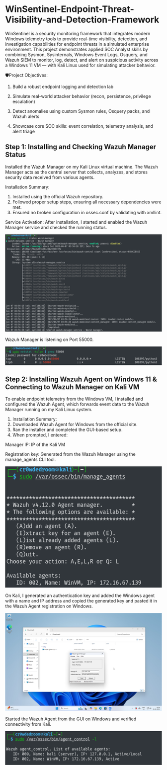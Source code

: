 # WinSentinel-Endpoint-Threat-Visibility-and-Detection-Framework

WinSentinel is a security monitoring framework that integrates modern Windows telemetry tools to provide real-time visibility, detection, and investigation capabilities for endpoint threats in a simulated enterprise environment.
This project demonstrates applied SOC Analyst skills by combining Sysmon, Sysinternals, Windows Event Logs, Osquery, and Wazuh SIEM to monitor, log, detect, and alert on suspicious activity across a Windows 11 VM — with Kali Linux used for simulating attacker behavior.

🛡️Project Objectives:

1) Build a robust endpoint logging and detection lab

2) Simulate real-world attacker behavior (recon, persistence, privilege escalation)

3) Detect anomalies using custom Sysmon rules, Osquery packs, and Wazuh alerts

4) Showcase core SOC skills: event correlation, telemetry analysis, and alert triage


## Step 1: Installing and Checking Wazuh Manager Status
Installed the Wazuh Manager on my Kali Linux virtual machine. The Wazuh Manager acts as the central server that collects, analyzes, and stores security data received from various agents.

Installation Summary:
1) Installed using the official Wazuh repository.
2) Followed proper setup steps, ensuring all necessary dependencies were met.
3) Ensured no broken configuration in ossec.conf by validating with xmllint.

Service Activation:
After installation, I started and enabled the Wazuh Manager service and checked the running status.

![Wazuh Manager Active Status](screenshots/wazuh-manager-active-status.png)

Wazuh Manager is listening on Port 55000.

![Wazuh Manager Port Listening](screenshots/wazuh-manager-port-listening.png)

## Step 2: Installing Wazuh Agent on Windows 11 & Connecting to Wazuh Manager on Kali VM
To enable endpoint telemetry from the Windows VM, I installed and configured the Wazuh Agent, which forwards event data to the Wazuh Manager running on my Kali Linux system.

1) Installation Summary:
2) Downloaded Wazuh Agent for Windows from the official site.
3) Ran the installer and completed the GUI-based setup.
4) When prompted, I entered:
 
  Manager IP: IP of the Kali VM 
  
  Registration key: Generated from the Wazuh Manager using the manage_agents CLI tool.

![Wazuh Manager Listed Agents](screenshots/wazuh-manager-listed-agents.png)

On Kali, I generated an authentication key and added the Windows agent with a name and IP address and copied the generated key and pasted it in the Wazuh Agent registration on Windows.

![Wazuh Agent Running Status](screenshots/wazuh-agent-running-status.png)

Started the Wazuh Agent from the GUI on Windows and verified connectivity from Kali.

![Wazuh Agent Active Status](screenshots/wazuh-agent-active-status.png)
